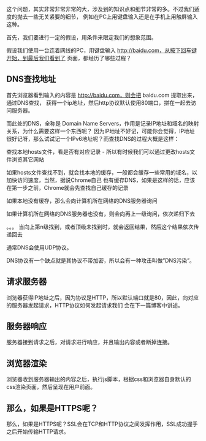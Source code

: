 这个问题，其实非常非常非常的大，涉及到的知识点和细节非常的多。不过我们适度的抛去一些无关紧要的细节， 例如在PC上用键盘输入还是在手机上用触屏输入这种。

首先，我们要进行一定的假设，用条件来限定我们的想象范围。

假设我们使用一台连着网线的PC，用键盘输入 http://baidu.com，从按下回车键开始，到最后我们看到了 页面，都经历了哪些过程？

## DNS查找地址
首先浏览器看到输入的内容是 http://baidu.com，则会把 baidu.com 提取出来，通过DNS查找， 获得一个ip地址，然后http协议默认使用80端口，拼在一起去访问服务器。

而此处的DNS，全称是 Domain Name Servers，作用是记录IP地址和域名的映射关系，为什么需要这样一个东西呢？ 因为IP地址不好记，可能你会觉得，IP地址很好记呀，那么试试记一个IPv6地址呢？而查找DNS的过程大概是这样：

查找本地hosts文件，看是否有对应记录 - 所以有时候我们可以通过更改hosts文件浏览其它网站

如果hosts文件查找不到，就会找本地的缓存，一般都会缓存一些常用的域名，以加快访问速度，当然，据说Chrome自己 也有缓存DNS，如果是这样的话，应该在第一步之前，Chrome就会先查找自己缓存的记录

如果本地没有缓存，那么会向计算机所在网络的DNS服务器询问

如果计算机所在网络的DNS服务器也没有，则会向再上一级询问，依次递归下去

。。。
当向上第n级找到，或者顶级未找到时，就会返回结果，然后这个结果依次传递回去

通常DNS会使用UDP协议。

DNS协议有一个缺点就是其协议不带加密，所以会有一种攻击叫做”DNS污染”。

## 请求服务器
浏览器获得IP地址之后，因为协议是HTTP，所以默认端口就是80，因此，向对应的服务器发起请求，HTTP协议如何发起请求我们 会在下一篇博客中讲述。

## 服务器响应
服务器接到请求之后，对请求进行响应，并且输出内容或者断掉连接。

## 浏览器渲染
浏览器收到服务器输出的内容之后，执行js脚本，根据css和浏览器自身默认的css渲染页面，然后呈现在用户前面。

## 那么，如果是HTTPS呢？
那么，如果是HTTPS呢？SSL会在TCP和HTTP协议之间发挥作用，SSL成功握手之后开始传输HTTP请求。
